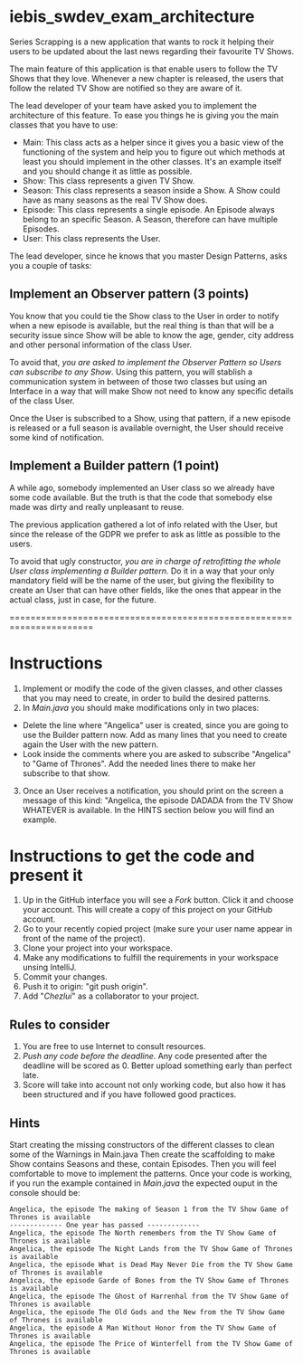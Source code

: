# iebis_swdev_exam_architecture
Series Scrapping is a new application that wants to rock it helping their users to be updated about the last news regarding their favourite TV Shows.

The main feature of this application is that enable users to follow the TV Shows that they love. Whenever a new chapter is released, the users that follow the related TV Show are notified so they are aware of it.

The lead developer of your team have asked you to implement the architecture of this feature. To ease you things he is giving you the main classes that you have to use:

* Main: This class acts as a helper since it gives you a basic view of the functioning of the system and help you to figure out which methods at least you should implement in the other classes. It's an example itself and you should change it as little as possible.
* Show: This class represents a given TV Show.
* Season: This class represents a season inside a Show. A Show could have as many seasons as the real TV Show does.
* Episode: This class represents a single episode. An Episode always belong to an specific Season. A Season, therefore can have multiple Episodes.
* User: This class represents the User.

The lead developer, since he knows that you master Design Patterns, asks you a couple of tasks:

## Implement an Observer pattern (3 points)

You know that you could tie the Show class to the User in order to notify when a new episode is available, but the real thing is than that will be a security issue since Show will be able to know the age, gender, city address and other personal information of the class User.

To avoid that, *you are asked to implement the Observer Pattern so Users can subscribe to any Show*. Using this pattern, you will stablish a communication system in between of those two classes but using an Interface in a way that will make Show not need to know any specific details of the class User.

Once the User is subscribed to a Show, using that pattern, if a new episode is released or a full season is available overnight, the User should receive some kind of notification.

## Implement a Builder pattern (1 point)

A while ago, somebody implemented an User class so we already have some code available. But the truth is that the code that somebody else made was dirty and really unpleasant to reuse.

The previous application gathered a lot of info related with the User, but since the release of the GDPR we prefer to ask as little as possible to the users. 

To avoid that ugly constructor, *you are in charge of retrofitting the whole User class implementing a Builder pattern*.
Do it in a way that your only mandatory field will be the name of the user, but giving the flexibility to create an User that can have other fields, like the ones that appear in the actual class, just in case, for the future.

======================================================================

# Instructions
1. Implement or modify the code of the given classes, and other classes that you may need to create, in order to build the desired patterns.
2. In *Main.java* you should make modifications only in two places:
* Delete the line where "Angelica" user is created, since you are going to use the Builder pattern now. Add as many lines that you need to create again the User with the new pattern.
* Look inside the comments where you are asked to subscribe "Angelica" to "Game of Thrones". Add the needed lines there to make her subscribe to that show.
3. Once an User receives a notification, you should print on the screen a message of this kind: "Angelica, the episode DADADA from the TV Show WHATEVER is available. In the HINTS section below you will find an example.

# Instructions to get the code and present it
1. Up in the GitHub interface you will see a *Fork* button. Click it and choose your account. This will create a copy of this project on your GitHub account.
2. Go to your recently copied project (make sure your user name appear in front of the name of the project).
3. Clone your project into your workspace.
4. Make any modifications to fulfill the requirements in your workspace unsing IntelliJ.
5. Commit your changes.
6. Push it to origin: "git push origin".
7. Add "*Chezlui*" as a collaborator to your project.

## Rules to consider
1. You are free to use Internet to consult resources.
2. *Push any code before the deadline*. Any code presented after the deadline will be scored as 0. Better upload something early than perfect late.
3. Score will take into account not only working code, but also how it has been structured and if you have followed good practices.

## Hints
Start creating the missing constructors of the different classes to clean some of the Warnings in Main.java
Then create the scaffolding to make Show contains Seasons and these, contain Episodes.
Then you will feel comfortable to move to implement the patterns.
Once your code is working, if you run the example contained in *Main.java* the expected ouput in the console should be:
```
Angelica, the episode The making of Season 1 from the TV Show Game of Thrones is available
------------- One year has passed -------------
Angelica, the episode The North remembers from the TV Show Game of Thrones is available
Angelica, the episode The Night Lands from the TV Show Game of Thrones is available
Angelica, the episode What is Dead May Never Die from the TV Show Game of Thrones is available
Angelica, the episode Garde of Bones from the TV Show Game of Thrones is available
Angelica, the episode The Ghost of Harrenhal from the TV Show Game of Thrones is available
Angelica, the episode The Old Gods and the New from the TV Show Game of Thrones is available
Angelica, the episode A Man Without Honor from the TV Show Game of Thrones is available
Angelica, the episode The Price of Winterfell from the TV Show Game of Thrones is available
```

